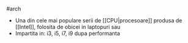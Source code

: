 #arch 
- Una din cele mai populare serii de [[CPU|procesoare]] produsa de [[Intel]], folosita de obicei in laptopuri sau 
- Impartita in: i3, i5, i7, i9 dupa performanta